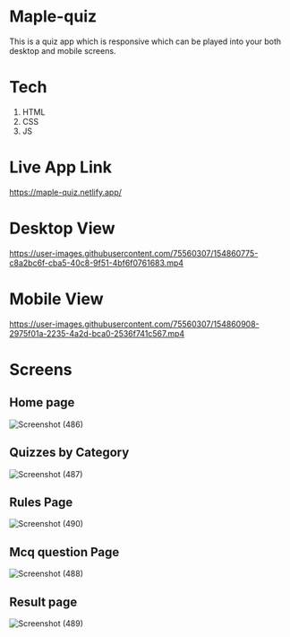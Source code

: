 # Maple-quiz
This is a quiz app which is responsive which can be played into your both desktop and mobile screens.
# Tech 
1. HTML
2. CSS
3. JS
# Live App Link
https://maple-quiz.netlify.app/
# Desktop View


https://user-images.githubusercontent.com/75560307/154860775-c8a2bc6f-cba5-40c8-9f51-4bf6f0761683.mp4

# Mobile View



https://user-images.githubusercontent.com/75560307/154860908-2975f01a-2235-4a2d-bca0-2536f741c567.mp4

# Screens
## Home page
![Screenshot (486)](https://user-images.githubusercontent.com/75560307/154861043-6b75d84d-214f-429d-ae69-9ee971aa382a.png)

## Quizzes by Category
 
![Screenshot (487)](https://user-images.githubusercontent.com/75560307/154861061-6bf1e647-b12f-49f2-b0d9-6509c663f0d2.png)


## Rules Page
![Screenshot (490)](https://user-images.githubusercontent.com/75560307/154861072-ba4a4b30-01ba-4939-aa39-6a801295938a.png)

## Mcq question Page
![Screenshot (488)](https://user-images.githubusercontent.com/75560307/154861079-8f38d53c-d182-4802-9fd3-b1bb90c45494.png)

## Result page
![Screenshot (489)](https://user-images.githubusercontent.com/75560307/154861090-c97251c8-78ec-4ba5-b297-b93c1ea41f6c.png)
